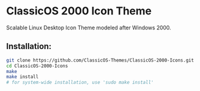 # ClassicOS 2000 Icon Theme

Scalable Linux Desktop Icon Theme modeled after Windows 2000.

## Installation:

```bash
git clone https://github.com/ClassicOS-Themes/ClassicOS-2000-Icons.git
cd ClassicOS-2000-Icons
make
make install
# for system-wide installation, use 'sudo make install'
```
